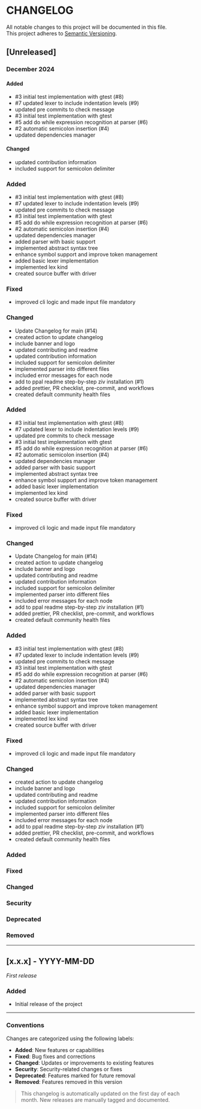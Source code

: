 <!--
Part of the Ziv Programming Language, under the Apache License v2.0 with LLVM
See /LICENSE for license details.
SPDX-License-Identifier: Apache-2.0 WITH LLVM-exception
-->

# CHANGELOG

All notable changes to this project will be documented in this file.  
This project adheres to [Semantic Versioning](https://semver.org/).

## [Unreleased]

### December 2024

#### Added
- #3 initial test implementation with gtest (#8)
- #7 updated lexer to include indentation levels (#9)
- updated pre commits to check message
- #3 initial test implementation with gtest
- #5 add do while expression recognition at parser (#6)
- #2 automatic semicolon insertion (#4)
- updated dependencies manager

#### Changed
- updated contribution information
- included support for semicolon delimiter


### Added
- #3 initial test implementation with gtest (#8)
- #7 updated lexer to include indentation levels (#9)
- updated pre commits to check message
- #3 initial test implementation with gtest
- #5 add do while expression recognition at parser (#6)
- #2 automatic semicolon insertion (#4)
- updated dependencies manager
- added parser with basic support
- implemented abstract syntax tree
- enhance symbol support and improve token management
- added basic lexer implementation
- implemented lex kind
- created source buffer with driver

### Fixed
- improved cli logic and made input file mandatory

### Changed
- Update Changelog for main (#14)
- created action to update changelog
- include banner and logo
- updated contributing and readme
- updated contribution information
- included support for semicolon delimiter
- implemented parser into different files
- included error messages for each node
- add to ppal readme step-by-step ziv installation (#1)
- added prettier, PR checklist, pre-commit, and workflows
- created default community health files

### Added
- #3 initial test implementation with gtest (#8)
- #7 updated lexer to include indentation levels (#9)
- updated pre commits to check message
- #3 initial test implementation with gtest
- #5 add do while expression recognition at parser (#6)
- #2 automatic semicolon insertion (#4)
- updated dependencies manager
- added parser with basic support
- implemented abstract syntax tree
- enhance symbol support and improve token management
- added basic lexer implementation
- implemented lex kind
- created source buffer with driver

### Fixed
- improved cli logic and made input file mandatory

### Changed
- Update Changelog for main (#14)
- created action to update changelog
- include banner and logo
- updated contributing and readme
- updated contribution information
- included support for semicolon delimiter
- implemented parser into different files
- included error messages for each node
- add to ppal readme step-by-step ziv installation (#1)
- added prettier, PR checklist, pre-commit, and workflows
- created default community health files

### Added
- #3 initial test implementation with gtest (#8)
- #7 updated lexer to include indentation levels (#9)
- updated pre commits to check message
- #3 initial test implementation with gtest
- #5 add do while expression recognition at parser (#6)
- #2 automatic semicolon insertion (#4)
- updated dependencies manager
- added parser with basic support
- implemented abstract syntax tree
- enhance symbol support and improve token management
- added basic lexer implementation
- implemented lex kind
- created source buffer with driver

### Fixed
- improved cli logic and made input file mandatory

### Changed
- created action to update changelog
- include banner and logo
- updated contributing and readme
- updated contribution information
- included support for semicolon delimiter
- implemented parser into different files
- included error messages for each node
- add to ppal readme step-by-step ziv installation (#1)
- added prettier, PR checklist, pre-commit, and workflows
- created default community health files

### Added

### Fixed

### Changed

### Security

### Deprecated

### Removed

---

## [x.x.x] - YYYY-MM-DD

_First release_

### Added
- Initial release of the project

---

### Conventions

Changes are categorized using the following labels:

- **Added**: New features or capabilities
- **Fixed**: Bug fixes and corrections
- **Changed**: Updates or improvements to existing features
- **Security**: Security-related changes or fixes
- **Deprecated**: Features marked for future removal
- **Removed**: Features removed in this version

> This changelog is automatically updated on the first day of each month.
> New releases are manually tagged and documented.
